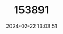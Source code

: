 ---
title: "153891"
category: "Cambarus striatus"
draft: false
date: 2024-02-22 13:03:51
languages:
  English: ["Ambiguous Crayfish"]
---